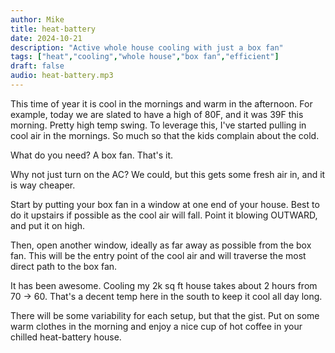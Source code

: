 ```yaml
---
author: Mike
title: heat-battery
date: 2024-10-21
description: "Active whole house cooling with just a box fan"
tags: ["heat","cooling","whole house","box fan","efficient"]
draft: false
audio: heat-battery.mp3
---
```


This time of year it is cool in the mornings and warm in the afternoon. For example, today we are slated to have a high of 80F, and it was 39F this morning. Pretty high temp swing. To leverage this, I've started pulling in cool air in the mornings. So much so that the kids complain about the cold.

What do you need? A box fan. That's it.

Why not just turn on the AC? We could, but this gets some fresh air in, and it is way cheaper.

Start by putting your box fan in a window at one end of your house. Best to do it upstairs if possible as the cool air will fall. Point it blowing OUTWARD, and put it on high.

Then, open another window, ideally as far away as possible from the box fan. This will be the entry point of the cool air and will traverse the most direct path to the box fan.

It has been awesome. Cooling my 2k sq ft house takes about 2 hours from 70 -> 60. That's a decent temp here in the south to keep it cool all day long.

There will be some variability for each setup, but that the gist. Put on some warm clothes in the morning and enjoy a nice cup of hot coffee in your chilled heat-battery house.
